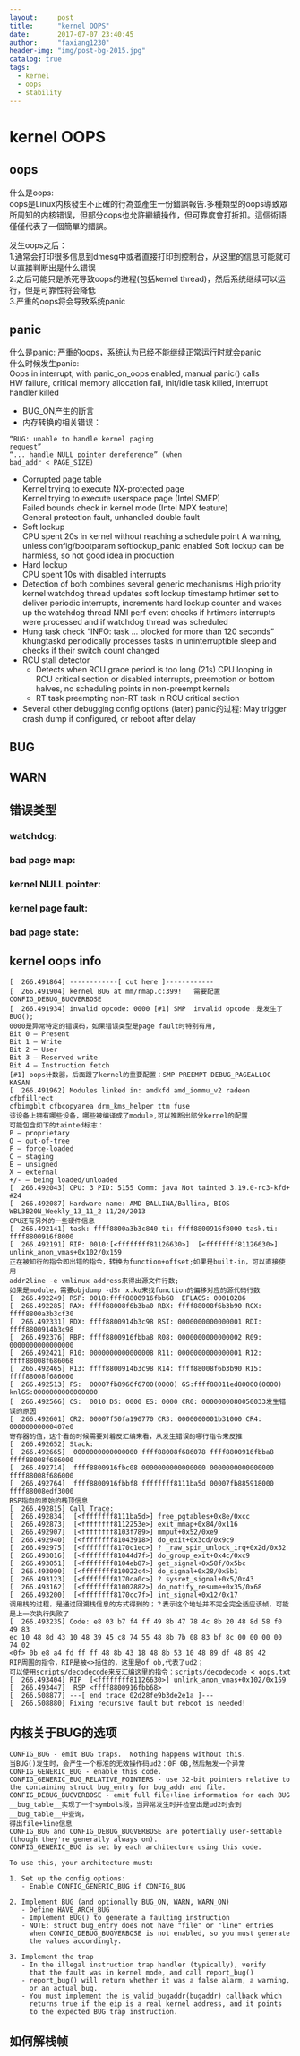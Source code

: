 ```yaml
---
layout:     post
title:      "kernel OOPS"
date:       2017-07-07 23:40:45
author:     "faxiang1230"
header-img: "img/post-bg-2015.jpg"
catalog: true
tags:
  - kernel
  - oops
  - stability
---
```

# kernel OOPS  
## oops
什么是oops:  
oops是Linux内核發生不正確的行為並產生一份錯誤報告.多種類型的oops導致眾所周知的内核错误，但部分oops也允許繼續操作，但可靠度會打折扣。這個術語僅僅代表了一個簡單的錯誤。  

发生oops之后：  
1.通常会打印很多信息到dmesg中或者直接打印到控制台，从这里的信息可能就可以直接判断出是什么错误  
2.之后可能只是杀死导致oops的进程(包括kernel thread)，然后系统继续可以运行，但是可靠性将会降低    
3.严重的oops将会导致系统panic
## panic
什么是panic:
严重的oops，系统认为已经不能继续正常运行时就会panic   
什么时候发生panic:  
Oops in interrupt, with panic_on_oops enabled, manual panic() calls  
HW failure, critical memory allocation fail, init/idle task killed, interrupt handler killed  
- BUG_ON产生的断言  
- 内存转换的相关错误：
```
“BUG: unable to handle kernel paging
request”
“... handle NULL pointer dereference” (when
bad_addr < PAGE_SIZE)
```
- Corrupted page table  
Kernel trying to execute NX-protected page  
Kernel trying to execute userspace page (Intel SMEP)  
Failed bounds check in kernel mode (Intel MPX feature)  
General protection fault, unhandled double fault  
- Soft lockup  
CPU spent 20s in kernel without reaching a schedule point
A warning, unless config/bootparam softlockup_panic enabled
Soft lockup can be harmless, so not good idea in production
- Hard lockup  
CPU spent 10s with disabled interrupts
- Detection of both combines several generic mechanisms
High priority kernel watchdog thread updates soft lockup timestamp
hrtimer set to deliver periodic interrupts, increments hard lockup
counter and wakes up the watchdog thread
NMI perf event checks if hrtimers interrupts were processed and if
watchdog thread was scheduled
- Hung task check
“INFO: task ... blocked for more than 120 seconds”
khungtaskd periodically processes tasks in uninterruptible
sleep and checks if their switch count changed
- RCU stall detector
  - Detects when RCU grace period is too long (21s)
    CPU looping in RCU critical section or disabled interrupts, preemption or
    bottom halves, no scheduling points in non-preempt kernels
  - RT task preempting non-RT task in RCU critical section
- Several other debugging config options (later)
panic的过程:
May trigger crash dump if configured, or reboot after delay
## BUG
## WARN
## 错误类型  
### watchdog:
### bad page map:
### kernel NULL pointer:
### kernel page fault:
### bad page state:
## kernel oops info
```
[  266.491864] ------------[ cut here ]------------
[  266.491904] kernel BUG at mm/rmap.c:399!   需要配置CONFIG_DEBUG_BUGVERBOSE
[  266.491934] invalid opcode: 0000 [#1] SMP  invalid opcode：是发生了BUG();
0000是异常特定的错误码，如果错误类型是page fault时特别有用,
Bit 0 – Present
Bit 1 – Write
Bit 2 – User
Bit 3 – Reserved write
Bit 4 – Instruction fetch
[#1] oops计数器，后面跟了kernel的重要配置：SMP PREEMPT DEBUG_PAGEALLOC KASAN
[  266.491962] Modules linked in: amdkfd amd_iommu_v2 radeon cfbfillrect
cfbimgblt cfbcopyarea drm_kms_helper ttm fuse
该设备上拥有哪些设备，哪些被编译成了module,可以推断出部分kernel的配置
可能包含如下的tainted标志：
P – proprietary
O – out-of-tree
F – force-loaded
C – staging
E – unsigned
X – external
+/- – being loaded/unloaded
[  266.492043] CPU: 3 PID: 5155 Comm: java Not tainted 3.19.0-rc3-kfd+ #24
[  266.492087] Hardware name: AMD BALLINA/Ballina, BIOS
WBL3B20N_Weekly_13_11_2 11/20/2013
CPU还有另外的一些硬件信息
[  266.492141] task: ffff8800a3b3c840 ti: ffff8800916f8000 task.ti:
ffff8800916f8000
[  266.492191] RIP: 0010:[<ffffffff81126630>]  [<ffffffff81126630>]
unlink_anon_vmas+0x102/0x159
正在被知行的指令即出错的指令，转换为function+offset;如果是built-in，可以直接使用
addr2line -e vmlinux address来得出源文件行数;
如果是module，需要objdump -dSr x.ko来找function的偏移对应的源代码行数  
[  266.492249] RSP: 0018:ffff8800916fbb68  EFLAGS: 00010286
[  266.492285] RAX: ffff88008f6b3ba0 RBX: ffff88008f6b3b90 RCX: ffff8800a3b3cf30
[  266.492331] RDX: ffff8800914b3c98 RSI: 0000000000000001 RDI: ffff8800914b3c98
[  266.492376] RBP: ffff8800916fbba8 R08: 0000000000000002 R09: 0000000000000000
[  266.492421] R10: 0000000000000008 R11: 0000000000000001 R12: ffff88008f686068
[  266.492465] R13: ffff8800914b3c98 R14: ffff88008f6b3b90 R15: ffff88008f686000
[  266.492513] FS:  00007fb8966f6700(0000) GS:ffff88011ed80000(0000)
knlGS:0000000000000000
[  266.492566] CS:  0010 DS: 0000 ES: 0000 CR0: 0000000080050033发生错误的原因  
[  266.492601] CR2: 00007f50fa190770 CR3: 0000000001b31000 CR4: 00000000000407e0
寄存器的值，这个看的时候需要对着反汇编来看，从发生错误的哪行指令来反推
[  266.492652] Stack:
[  266.492665]  0000000000000000 ffff88008f686078 ffff8800916fbba8
ffff88008f686000
[  266.492714]  ffff8800916fbc08 0000000000000000 0000000000000000
ffff88008f686000
[  266.492764]  ffff8800916fbbf8 ffffffff8111ba5d 00007fb885918000
ffff88008edf3000
RSP指向的原始的栈顶信息
[  266.492815] Call Trace:
[  266.492834]  [<ffffffff8111ba5d>] free_pgtables+0x8e/0xcc
[  266.492873]  [<ffffffff8112253e>] exit_mmap+0x84/0x116
[  266.492907]  [<ffffffff8103f789>] mmput+0x52/0xe9
[  266.492940]  [<ffffffff81043918>] do_exit+0x3cd/0x9c9
[  266.492975]  [<ffffffff8170c1ec>] ? _raw_spin_unlock_irq+0x2d/0x32
[  266.493016]  [<ffffffff81044d7f>] do_group_exit+0x4c/0xc9
[  266.493051]  [<ffffffff8104eb87>] get_signal+0x58f/0x5bc
[  266.493090]  [<ffffffff810022c4>] do_signal+0x28/0x5b1
[  266.493123]  [<ffffffff8170ca0c>] ? sysret_signal+0x5/0x43
[  266.493162]  [<ffffffff81002882>] do_notify_resume+0x35/0x68
[  266.493200]  [<ffffffff8170cc7f>] int_signal+0x12/0x17
调用栈的过程，是通过回溯栈信息的方式得到的；？表示这个地址并不完全完全适应该帧，可能是上一次执行失败了
[  266.493235] Code: e8 03 b7 f4 ff 49 8b 47 78 4c 8b 20 48 8d 58 f0 49 83
ec 10 48 8d 43 10 48 39 45 c8 74 55 48 8b 7b 08 83 bf 8c 00 00 00 00 74 02
<0f> 0b e8 a4 fd ff ff 48 8b 43 18 48 8b 53 10 48 89 df 48 89 42
RIP周围的指令，RIP是被<>括住的，这里是of ob,代表了ud2；
可以使用scripts/decodecode来反汇编这里的指令：scripts/decodecode < oops.txt
[  266.493404] RIP  [<ffffffff81126630>] unlink_anon_vmas+0x102/0x159
[  266.493447]  RSP <ffff8800916fbb68>
[  266.508877] ---[ end trace 02d28fe9b3de2e1a ]---
[  266.508880] Fixing recursive fault but reboot is needed!
```

## 内核关于BUG的选项
```
CONFIG_BUG - emit BUG traps.  Nothing happens without this.
当BUG()发生时，会产生一个标准的无效操作码ud2：0F 0B,然后触发一个异常
CONFIG_GENERIC_BUG - enable this code.
CONFIG_GENERIC_BUG_RELATIVE_POINTERS - use 32-bit pointers relative to
the containing struct bug_entry for bug_addr and file.
CONFIG_DEBUG_BUGVERBOSE - emit full file+line information for each BUG
__bug_table__实现了一个symbols段，当异常发生时并检查出是ud2时会到__bug_table__中查询，
得出file+line信息
CONFIG_BUG and CONFIG_DEBUG_BUGVERBOSE are potentially user-settable
(though they're generally always on).
CONFIG_GENERIC_BUG is set by each architecture using this code.

To use this, your architecture must:

1. Set up the config options:
   - Enable CONFIG_GENERIC_BUG if CONFIG_BUG

2. Implement BUG (and optionally BUG_ON, WARN, WARN_ON)
   - Define HAVE_ARCH_BUG
   - Implement BUG() to generate a faulting instruction
   - NOTE: struct bug_entry does not have "file" or "line" entries
     when CONFIG_DEBUG_BUGVERBOSE is not enabled, so you must generate
     the values accordingly.

3. Implement the trap
   - In the illegal instruction trap handler (typically), verify
     that the fault was in kernel mode, and call report_bug()
   - report_bug() will return whether it was a false alarm, a warning,
     or an actual bug.
   - You must implement the is_valid_bugaddr(bugaddr) callback which
     returns true if the eip is a real kernel address, and it points
     to the expected BUG trap instruction.
```

## 如何解栈帧
